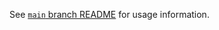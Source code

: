 See [`main` branch
README](https://github.com/ACCESS-NRI/access-om3-configs/blob/main/README.md) for usage
information.
